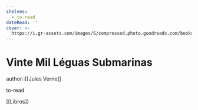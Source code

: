 ```yaml
---
shelves:
  - to-read
dateRead: ''
cover: >-
  https://i.gr-assets.com/images/S/compressed.photo.goodreads.com/books/1318374828l/12854500.jpg
---
```

# Vinte Mil Léguas Submarinas

author::[[Jules Verne]]


to-read

[[Libros]]